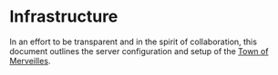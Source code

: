 # Infrastructure

In an effort to be transparent and in the spirit of collaboration, this document outlines the server configuration and setup of the [Town of Merveilles](https://merveilles.town).

